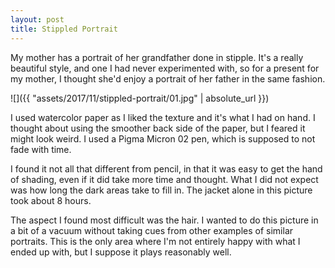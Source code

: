 ```yaml
---
layout: post
title: Stippled Portrait
---
```

My mother has a portrait of her grandfather done in stipple. It's a really
beautiful style, and one I had never experimented with, so for a present for
my mother, I thought she'd enjoy a portrait of her father in the same fashion.

![]({{ "assets/2017/11/stippled-portrait/01.jpg" | absolute_url }})

I used watercolor paper as I liked the texture and it's what I had on hand. I
thought about using the smoother back side of the paper, but I feared it might
look weird. I used a Pigma Micron 02 pen, which is supposed to not fade with
time.

I found it not all that different from pencil, in that it was easy to get the
hand of shading, even if it did take more time and thought. What I did not
expect was how long the dark areas take to fill in. The jacket alone in this
picture took about 8 hours.

The aspect I found most difficult was the hair. I wanted to do this picture in
a bit of a vacuum without taking cues from other examples of similar portraits.
This is the only area where I'm not entirely happy with what I ended up with,
but I suppose it plays reasonably well.

